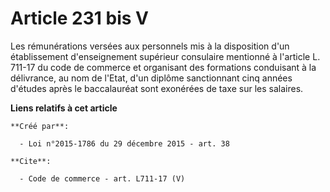 # Article 231 bis V

Les rémunérations versées aux personnels mis à la disposition d'un établissement d'enseignement supérieur consulaire
mentionné à l'article L. 711-17 du code de commerce et organisant des formations conduisant à la délivrance, au nom de
l'Etat, d'un diplôme sanctionnant cinq années d'études après le baccalauréat sont exonérées de taxe sur les salaires.

**Liens relatifs à cet article**

	**Créé par**:

	  - Loi n°2015-1786 du 29 décembre 2015 - art. 38

	**Cite**:

	  - Code de commerce - art. L711-17 (V)

